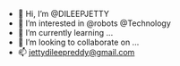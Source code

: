 - 👋 Hi, I’m @DILEEPJETTY
- 👀 I’m interested in @robots @Technology
- 🌱 I’m currently learning ...
- 💞️ I’m looking to collaborate on ...
- 📫 jettydileepreddy@gmail.com

<!---
JETTYDILEEP/JETTYDILEEP is a ✨ special ✨ repository because its `README.md` (this file) appears on your GitHub profile.
You can click the Preview link to take a look at your changes.
--->
